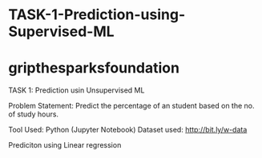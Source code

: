 # TASK-1-Prediction-using-Supervised-ML
# gripthesparksfoundation
TASK 1: Prediction usin Unsupervised ML

Problem Statement: Predict the percentage of an student based on the no. of study hours.

Tool Used: Python (Jupyter Notebook) Dataset used: http://bit.ly/w-data

Prediciton using Linear regression

